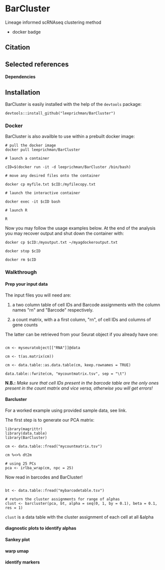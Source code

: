 # BarCluster
Lineage informed scRNAseq clustering method

  * docker badge

## Citation

## Selected references

#### Dependencies

## Installation

BarCluster is easily installed with the help of the `devtools` package:

```
devtools::install_github("leeprichman/BarCluster")
```

### Docker

BarCluster is also availble to use within a prebuilt docker image:

```
# pull the docker image
docker pull leeprichman/BarCluster

# launch a container

cID=$(docker run -it -d leeprichman/BarCluster /bin/bash)

# move any desired files onto the container

docker cp myfile.txt $cID:/myfilecopy.txt

# launch the interactive container

docker exec -it $cID bash

# launch R

R

```

Now you may follow the usage examples below. At the end of the analysis you may recover output and shut down the container with:

```
docker cp $cID:/myoutput.txt ~/myagdockeroutput.txt

docker stop $cID

docker rm $cID

```

### Walkthrough

#### Prep your input data

The input files you will need are:

 1. a two column table of cell IDs and Barcode assignments with the column names "rn" and "Barcode" respectively.

 2. a count matrix, with a a first column, "rn", of cell IDs and columns of gene counts

The latter can be retrieved from your Seurat object if you already have one:

```

cm <- myseuratobject[["RNA"]]@data

cm <- t(as.matrix(cm))

cm <- data.table::as.data.table(cm, keep.rownames = TRUE)

data.table::fwrite(cm, "mycountmatrix.tsv", sep = "\t")

```

**N.B.:** *Make sure that cell IDs present in the barcode table are the only ones present in the count matrix and vice versa, otherwise you will get errors!*

#### Barcluster

For a worked example using provided sample data, see link.

The first step is to generate our PCA matrix:

```
library(magrittr)
library(data.table)
library(BarCluster)

cm <- data.table::fread("mycountmatrix.tsv")

cm %<>% dt2m

# using 25 PCs
pca <- irlba_wrap(cm, npc = 25)

```

Now read in barcodes and BarCluster!

```

bt <- data.table::fread("mybarcodetable.tsv")

# return the cluster assignments for range of alphas
clust <- barcluster(pca, bt, alpha = seq(0, 1, by = 0.1), beta = 0.1, res = 1)

```

`clust` is a data table with the cluster assignment of each cell at all &alpha

#### diagnostic plots to identify alphas

#### Sankey plot

#### warp umap

#### identify markers
